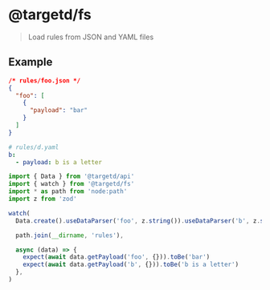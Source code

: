 # @targetd/fs

> Load rules from JSON and YAML files

## Example

```json
/* rules/foo.json */
{
  "foo": [
    {
      "payload": "bar"
    }
  ]
}
```

```yaml
# rules/d.yaml
b:
  - payload: b is a letter
```

```typescript
import { Data } from '@targetd/api'
import { watch } from '@targetd/fs'
import * as path from 'node:path'
import z from 'zod'

watch(
  Data.create().useDataParser('foo', z.string()).useDataParser('b', z.string()),

  path.join(__dirname, 'rules'),

  async (data) => {
    expect(await data.getPayload('foo', {})).toBe('bar')
    expect(await data.getPayload('b', {})).toBe('b is a letter')
  },
)
```
